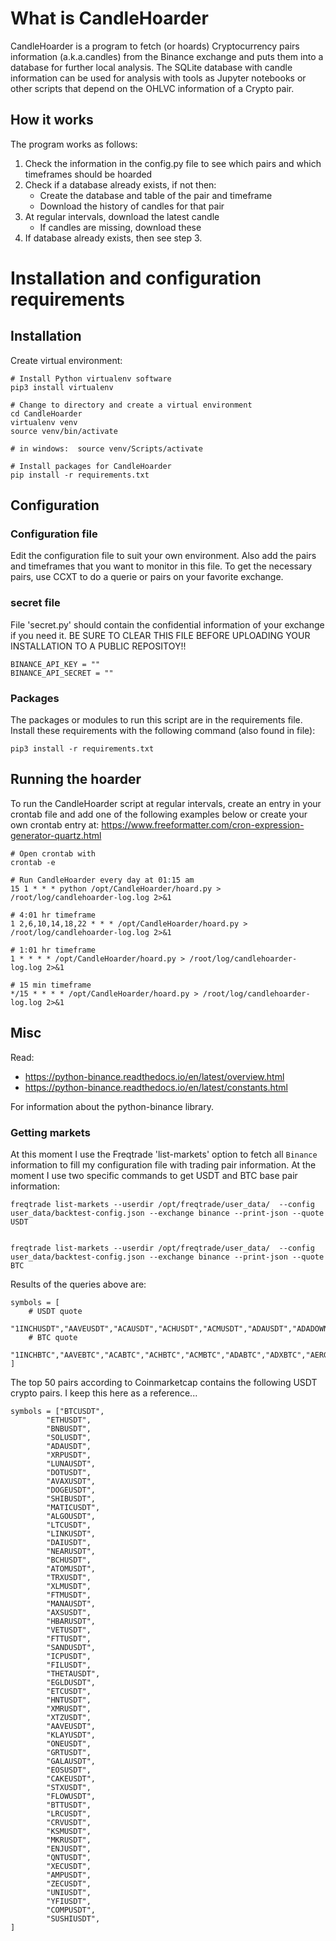 # What is CandleHoarder

CandleHoarder is a program to fetch (or hoards) Cryptocurrency pairs information (a.k.a.candles) from the Binance exchange and puts them into a database for further local analysis. The SQLite database with candle information can be used for analysis with tools as Jupyter notebooks or other scripts that depend on the OHLVC information of a Crypto pair.

## How it works

The program works as follows:

1. Check the information in the config.py file to see which pairs and which timeframes should be hoarded
2. Check if a database already exists, if not then:
    * Create the database and table of the pair and timeframe
    * Download the history of candles for that pair
3. At regular intervals, download the latest candle
    * If candles are missing, download these
4. If database already exists, then see step 3.

# Installation and configuration requirements

## Installation

Create virtual environment:

```
# Install Python virtualenv software
pip3 install virtualenv

# Change to directory and create a virtual environment
cd CandleHoarder
virtualenv venv
source venv/bin/activate

# in windows:  source venv/Scripts/activate

# Install packages for CandleHoarder
pip install -r requirements.txt
```

## Configuration

### Configuration file

Edit the configuration file to suit your own environment. Also add the pairs and timeframes that you 
want to monitor in this file. To get the necessary pairs, use CCXT to do a querie or pairs on your 
favorite exchange.

### secret file

File 'secret.py' should contain the confidential information of your exchange if you 
need it. BE SURE TO CLEAR THIS FILE BEFORE UPLOADING YOUR INSTALLATION TO A PUBLIC REPOSITOY!!

```
BINANCE_API_KEY = ""
BINANCE_API_SECRET = ""

```

### Packages

The packages or modules to run this script are in the requirements file. 
Install these requirements with the following command (also found in file):

```
pip3 install -r requirements.txt
```

## Running the hoarder

To run the CandleHoarder script at regular intervals, create an entry in your crontab file and add one of the following examples below or create your own crontab entry at: https://www.freeformatter.com/cron-expression-generator-quartz.html

```
# Open crontab with
crontab -e

# Run CandleHoarder every day at 01:15 am
15 1 * * * python /opt/CandleHoarder/hoard.py > /root/log/candlehoarder-log.log 2>&1

# 4:01 hr timeframe
1 2,6,10,14,18,22 * * * /opt/CandleHoarder/hoard.py > /root/log/candlehoarder-log.log 2>&1

# 1:01 hr timeframe
1 * * * * /opt/CandleHoarder/hoard.py > /root/log/candlehoarder-log.log 2>&1

# 15 min timeframe
*/15 * * * * /opt/CandleHoarder/hoard.py > /root/log/candlehoarder-log.log 2>&1

```

## Misc

Read: 

* https://python-binance.readthedocs.io/en/latest/overview.html
* https://python-binance.readthedocs.io/en/latest/constants.html

For information about the python-binance library.

### Getting markets

At this moment I use the Freqtrade 'list-markets' option to fetch all `Binance` information to fill my configuration file with trading pair information. At the moment I use two specific commands to get USDT and BTC base pair information:

```
freqtrade list-markets --userdir /opt/freqtrade/user_data/  --config user_data/backtest-config.json --exchange binance --print-json --quote USDT


freqtrade list-markets --userdir /opt/freqtrade/user_data/  --config user_data/backtest-config.json --exchange binance --print-json --quote BTC
```

Results of the queries above are:

```
symbols = [
    # USDT quote
    "1INCHUSDT","AAVEUSDT","ACAUSDT","ACHUSDT","ACMUSDT","ADAUSDT","ADADOWNUSDT","ADAUPUSDT","ADXUSDT","AGLDUSDT","AIONUSDT","AKROUSDT","ALCXUSDT","ALGOUSDT","ALICEUSDT","ALPACAUSDT","ALPHAUSDT","ALPINEUSDT","AMPUSDT","ANCUSDT","ANKRUSDT","ANTUSDT","APEUSDT","API3USDT","ARUSDT","ARDRUSDT","ARPAUSDT","ASRUSDT","ASTRUSDT","ATAUSDT","ATMUSDT","ATOMUSDT","AUCTIONUSDT","AUDUSDT","AUDIOUSDT","AUTOUSDT","AVAUSDT","AVAXUSDT","AXSUSDT","BADGERUSDT","BAKEUSDT","BALUSDT","BANDUSDT","BARUSDT","BATUSDT","BCHUSDT","BEAMUSDT","BELUSDT","BETAUSDT","BICOUSDT","BIFIUSDT","BLZUSDT","BNBUSDT","BNBDOWNUSDT","BNBUPUSDT","BNTUSDT","BNXUSDT","BONDUSDT","BSWUSDT","BTCUSDT","BTCDOWNUSDT","BTCSTUSDT","BTCUPUSDT","BTGUSDT","BTSUSDT","BTTCUSDT","BURGERUSDT","BUSDUSDT","C98USDT","CAKEUSDT","CELOUSDT","CELRUSDT","CFXUSDT","CHESSUSDT","CHRUSDT","CHZUSDT","CITYUSDT","CKBUSDT","CLVUSDT","COCOSUSDT","COMPUSDT","COSUSDT","COTIUSDT","CRVUSDT","CTKUSDT","CTSIUSDT","CTXCUSDT","CVCUSDT","CVPUSDT","CVXUSDT","DARUSDT","DASHUSDT","DATAUSDT","DCRUSDT","DEGOUSDT","DENTUSDT","DEXEUSDT","DFUSDT","DGBUSDT","DIAUSDT","DNTUSDT","DOCKUSDT","DODOUSDT","DOGEUSDT","DOTUSDT","DOTDOWNUSDT","DOTUPUSDT","DREPUSDT","DUSKUSDT","DYDXUSDT","EGLDUSDT","ELFUSDT","ENJUSDT","ENSUSDT","EOSUSDT","EPXUSDT","ERNUSDT","ETCUSDT","ETHUSDT","ETHDOWNUSDT","ETHUPUSDT","EURUSDT","FARMUSDT","FETUSDT","FIDAUSDT","FILUSDT","FIOUSDT","FIROUSDT","FISUSDT","FLMUSDT","FLOWUSDT","FLUXUSDT","FORUSDT","FORTHUSDT","FRONTUSDT","FTMUSDT","FTTUSDT","FUNUSDT","FXSUSDT","GALUSDT","GALAUSDT","GBPUSDT","GHSTUSDT","GLMRUSDT","GMTUSDT","GNOUSDT","GRTUSDT","GTCUSDT","GTOUSDT","HARDUSDT","HBARUSDT","HIGHUSDT","HIVEUSDT","HNTUSDT","HOTUSDT","ICPUSDT","ICXUSDT","IDEXUSDT","ILVUSDT","IMXUSDT","INJUSDT","IOSTUSDT","IOTAUSDT","IOTXUSDT","IRISUSDT","JASMYUSDT","JOEUSDT","JSTUSDT","JUVUSDT","KAVAUSDT","KDAUSDT","KEYUSDT","KLAYUSDT","KMDUSDT","KNCUSDT","KP3RUSDT","KSMUSDT","LAZIOUSDT","LDOUSDT","LINAUSDT","LINKUSDT","LINKDOWNUSDT","LINKUPUSDT","LITUSDT","LOKAUSDT","LPTUSDT","LRCUSDT","LSKUSDT","LTCUSDT","LTOUSDT","LUNAUSDT","MANAUSDT","MASKUSDT","MATICUSDT","MBLUSDT","MBOXUSDT","MCUSDT","MDTUSDT","MDXUSDT","MFTUSDT","MINAUSDT","MIRUSDT","MITHUSDT","MKRUSDT","MLNUSDT","MOBUSDT","MOVRUSDT","MTLUSDT","MULTIUSDT","NBSUSDT","NEARUSDT","NEOUSDT","NEXOUSDT","NKNUSDT","NMRUSDT","NULSUSDT","OCEANUSDT","OGUSDT","OGNUSDT","OMUSDT","OMGUSDT","ONEUSDT","ONGUSDT","ONTUSDT","OOKIUSDT","OPUSDT","ORNUSDT","OXTUSDT","PAXGUSDT","PEOPLEUSDT","PERLUSDT","PERPUSDT","PHAUSDT","PLAUSDT","PNTUSDT","POLSUSDT","POLYUSDT","PONDUSDT","PORTOUSDT","POWRUSDT","PSGUSDT","PUNDIXUSDT","PYRUSDT","QIUSDT","QNTUSDT","QTUMUSDT","QUICKUSDT","RADUSDT","RAMPUSDT","RAREUSDT","RAYUSDT","REEFUSDT","REIUSDT","RENUSDT","REPUSDT","REQUSDT","RIFUSDT","RLCUSDT","RNDRUSDT","ROSEUSDT","RSRUSDT","RUNEUSDT","RVNUSDT","SANDUSDT","SANTOSUSDT","SCUSDT","SCRTUSDT","SFPUSDT","SHIBUSDT","SKLUSDT","SLPUSDT","SNXUSDT","SOLUSDT","SPELLUSDT","SRMUSDT","STEEMUSDT","STMXUSDT","STORJUSDT","STPTUSDT","STRAXUSDT","STXUSDT","SUNUSDT","SUPERUSDT","SUSHIUSDT","SXPUSDT","SYSUSDT","TUSDT","TCTUSDT","TFUELUSDT","THETAUSDT","TKOUSDT","TLMUSDT","TOMOUSDT","TORNUSDT","TRBUSDT","TRIBEUSDT","TROYUSDT","TRUUSDT","TRXUSDT","TRXDOWNUSDT","TRXUPUSDT","TUSDUSDT","TVKUSDT","TWTUSDT","UMAUSDT","UNFIUSDT","UNIUSDT","USDCUSDT","USDPUSDT","UTKUSDT","VETUSDT","VGXUSDT","VIDTUSDT","VITEUSDT","VOXELUSDT","VTHOUSDT","WANUSDT","WAVESUSDT","WAXPUSDT","WINUSDT","WINGUSDT","WNXMUSDT","WOOUSDT","WRXUSDT","WTCUSDT","XECUSDT","XEMUSDT","XLMUSDT","XMRUSDT","XNOUSDT","XRPUSDT","XRPDOWNUSDT","XRPUPUSDT","XTZUSDT","XVGUSDT","XVSUSDT","YFIUSDT","YFIIUSDT","YGGUSDT","ZECUSDT","ZENUSDT","ZILUSDT","ZRXUSDT",
    # BTC quote
    "1INCHBTC","AAVEBTC","ACABTC","ACHBTC","ACMBTC","ADABTC","ADXBTC","AERGOBTC","AGIXBTC","AGLDBTC","AIONBTC","ALCXBTC","ALGOBTC","ALICEBTC","ALPACABTC","ALPHABTC","ALPINEBTC","AMBBTC","AMPBTC","ANCBTC","ANKRBTC","ANTBTC","APEBTC","API3BTC","ARBTC","ARDRBTC","ARKBTC","ARPABTC","ASRBTC","ASTBTC","ASTRBTC","ATABTC","ATMBTC","ATOMBTC","AUCTIONBTC","AUDIOBTC","AUTOBTC","AVABTC","AVAXBTC","AXSBTC","BADGERBTC","BAKEBTC","BALBTC","BANDBTC","BARBTC","BATBTC","BCHBTC","BEAMBTC","BELBTC","BETABTC","BICOBTC","BLZBTC","BNBBTC","BNTBTC","BNXBTC","BONDBTC","BRDBTC","BTCSTBTC","BTGBTC","BTSBTC","C98BTC","CAKEBTC","CELOBTC","CELRBTC","CFXBTC","CHESSBTC","CHRBTC","CHZBTC","CITYBTC","CLVBTC","COMPBTC","COSBTC","COTIBTC","CRVBTC","CTKBTC","CTSIBTC","CTXCBTC","CVCBTC","CVXBTC","DARBTC","DASHBTC","DATABTC","DCRBTC","DEGOBTC","DGBBTC","DIABTC","DNTBTC","DOCKBTC","DODOBTC","DOGEBTC","DOTBTC","DREPBTC","DUSKBTC","DYDXBTC","EGLDBTC","ELFBTC","ENJBTC","ENSBTC","EOSBTC","ETCBTC","ETHBTC","EZBTC","FARMBTC","FETBTC","FIDABTC","FILBTC","FIOBTC","FIROBTC","FISBTC","FLMBTC","FLOWBTC","FLUXBTC","FORBTC","FORTHBTC","FRONTBTC","FTMBTC","FTTBTC","FXSBTC","GALBTC","GALABTC","GASBTC","GLMBTC","GLMRBTC","GMTBTC","GNOBTC","GOBTC","GRSBTC","GRTBTC","GTCBTC","GTOBTC","HARDBTC","HBARBTC","HIGHBTC","HIVEBTC","HNTBTC","ICPBTC","ICXBTC","IDEXBTC","ILVBTC","IMXBTC","INJBTC","IOSTBTC","IOTABTC","IOTXBTC","IRISBTC","JASMYBTC","JOEBTC","JSTBTC","JUVBTC","KAVABTC","KDABTC","KLAYBTC","KMDBTC","KNCBTC","KSMBTC","LAZIOBTC","LDOBTC","LINABTC","LINKBTC","LITBTC","LOKABTC","LOOMBTC","LPTBTC","LRCBTC","LSKBTC","LTCBTC","LTOBTC","MANABTC","MATICBTC","MBOXBTC","MCBTC","MDABTC","MDTBTC","MDXBTC","MINABTC","MIRBTC","MITHBTC","MKRBTC","MLNBTC","MOBBTC","MOVRBTC","MTLBTC","MULTIBTC","NASBTC","NAVBTC","NEARBTC","NEBLBTC","NEOBTC","NEXOBTC","NKNBTC","NMRBTC","NULSBTC","NXSBTC","OAXBTC","OCEANBTC","OGBTC","OGNBTC","OMBTC","OMGBTC","ONEBTC","ONGBTC","ONTBTC","OPBTC","ORNBTC","OXTBTC","PAXGBTC","PEOPLEBTC","PERLBTC","PERPBTC","PHABTC","PHBBTC","PIVXBTC","PLABTC","PNTBTC","POLSBTC","POLYBTC","PONDBTC","PORTOBTC","POWRBTC","PROMBTC","PSGBTC","PYRBTC","QIBTC","QKCBTC","QLCBTC","QNTBTC","QSPBTC","QTUMBTC","QUICKBTC","RADBTC","RAMPBTC","RAREBTC","RENBTC","REPBTC","REQBTC","RIFBTC","RLCBTC","RNDRBTC","ROSEBTC","RUNEBTC","RVNBTC","SANDBTC","SANTOSBTC","SCBTC","SCRTBTC","SFPBTC","SKLBTC","SNMBTC","SNTBTC","SNXBTC","SOLBTC","SRMBTC","SSVBTC","STEEMBTC","STMXBTC","STORJBTC","STPTBTC","STRAXBTC","STXBTC","SUPERBTC","SUSHIBTC","SXPBTC","SYSBTC","TCTBTC","TFUELBTC","THETABTC","TKOBTC","TLMBTC","TOMOBTC","TORNBTC","TRBBTC","TRIBEBTC","TRUBTC","TRXBTC","TVKBTC","TWTBTC","UMABTC","UNFIBTC","UNIBTC","UTKBTC","VETBTC","VGXBTC","VIBBTC","VIDTBTC","VITEBTC","VOXELBTC","WABIBTC","WANBTC","WAVESBTC","WAXPBTC","WBTCBTC","WINGBTC","WOOBTC","WRXBTC","WTCBTC","XEMBTC","XLMBTC","XMRBTC","XNOBTC","XRPBTC","XTZBTC","XVGBTC","XVSBTC","YFIBTC","YFIIBTC","YGGBTC","ZECBTC","ZENBTC","ZILBTC","ZRXBTC"
]

```

The top 50 pairs according to Coinmarketcap contains the following USDT crypto pairs. I keep this here as a reference...

```
symbols = ["BTCUSDT",
        "ETHUSDT",
        "BNBUSDT",
        "SOLUSDT",
        "ADAUSDT",
        "XRPUSDT",
        "LUNAUSDT",
        "DOTUSDT",
        "AVAXUSDT",
        "DOGEUSDT",
        "SHIBUSDT",
        "MATICUSDT",
        "ALGOUSDT",
        "LTCUSDT",
        "LINKUSDT",
        "DAIUSDT",
        "NEARUSDT",
        "BCHUSDT",
        "ATOMUSDT",
        "TRXUSDT",
        "XLMUSDT",
        "FTMUSDT",
        "MANAUSDT",
        "AXSUSDT",
        "HBARUSDT",
        "VETUSDT",
        "FTTUSDT",
        "SANDUSDT",
        "ICPUSDT",
        "FILUSDT",
        "THETAUSDT",
        "EGLDUSDT",
        "ETCUSDT",
        "HNTUSDT",
        "XMRUSDT",
        "XTZUSDT",
        "AAVEUSDT",
        "KLAYUSDT",
        "ONEUSDT",
        "GRTUSDT",
        "GALAUSDT",
        "EOSUSDT",
        "CAKEUSDT",
        "STXUSDT",
        "FLOWUSDT",
        "BTTUSDT",
        "LRCUSDT",
        "CRVUSDT",
        "KSMUSDT",
        "MKRUSDT",
        "ENJUSDT",
        "QNTUSDT",
        "XECUSDT",
        "AMPUSDT",
        "ZECUSDT",
        "UNIUSDT",
        "YFIUSDT",
        "COMPUSDT",
        "SUSHIUSDT",
]
```
